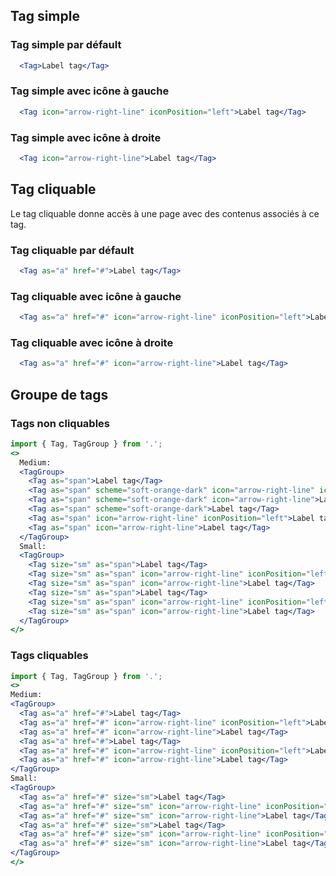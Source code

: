 ## Tag simple

### Tag simple par défault
```jsx
  <Tag>Label tag</Tag>
```
### Tag simple avec icône à gauche
```jsx
  <Tag icon="arrow-right-line" iconPosition="left">Label tag</Tag>
```
### Tag simple avec icône à droite
```jsx
  <Tag icon="arrow-right-line">Label tag</Tag>
```

## Tag cliquable

Le tag cliquable donne accès à une page avec des contenus associés à ce tag.

### Tag cliquable par défault
```jsx
  <Tag as="a" href="#">Label tag</Tag>
```
### Tag cliquable avec icône à gauche
```jsx
  <Tag as="a" href="#" icon="arrow-right-line" iconPosition="left">Label tag</Tag>
```
### Tag cliquable avec icône à droite
```jsx
  <Tag as="a" href="#" icon="arrow-right-line">Label tag</Tag>
```

## Groupe de tags

### Tags non cliquables
```jsx
import { Tag, TagGroup } from '.';
<>
  Medium:
  <TagGroup>
    <Tag as="span">Label tag</Tag>
    <Tag as="span" scheme="soft-orange-dark" icon="arrow-right-line" iconPosition="left">Label tag</Tag>
    <Tag as="span" scheme="soft-orange-dark" icon="arrow-right-line">Label tag</Tag>
    <Tag as="span" scheme="soft-orange-dark">Label tag</Tag>
    <Tag as="span" icon="arrow-right-line" iconPosition="left">Label tag</Tag>
    <Tag as="span" icon="arrow-right-line">Label tag</Tag>
  </TagGroup>
  Small:
  <TagGroup>
    <Tag size="sm" as="span">Label tag</Tag>
    <Tag size="sm" as="span" icon="arrow-right-line" iconPosition="left">Label tag</Tag>
    <Tag size="sm" as="span" icon="arrow-right-line">Label tag</Tag>
    <Tag size="sm" as="span">Label tag</Tag>
    <Tag size="sm" as="span" icon="arrow-right-line" iconPosition="left">Label tag</Tag>
    <Tag size="sm" as="span" icon="arrow-right-line">Label tag</Tag>
  </TagGroup>
</>
```

### Tags cliquables
```jsx
import { Tag, TagGroup } from '.';
<>
Medium:
<TagGroup>
  <Tag as="a" href="#">Label tag</Tag>
  <Tag as="a" href="#" icon="arrow-right-line" iconPosition="left">Label tag</Tag>
  <Tag as="a" href="#" icon="arrow-right-line">Label tag</Tag>
  <Tag as="a" href="#">Label tag</Tag>
  <Tag as="a" href="#" icon="arrow-right-line" iconPosition="left">Label tag</Tag>
  <Tag as="a" href="#" icon="arrow-right-line">Label tag</Tag>
</TagGroup>
Small:
<TagGroup>
  <Tag as="a" href="#" size="sm">Label tag</Tag>
  <Tag as="a" href="#" size="sm" icon="arrow-right-line" iconPosition="left">Label tag</Tag>
  <Tag as="a" href="#" size="sm" icon="arrow-right-line">Label tag</Tag>
  <Tag as="a" href="#" size="sm">Label tag</Tag>
  <Tag as="a" href="#" size="sm" icon="arrow-right-line" iconPosition="left">Label tag</Tag>
  <Tag as="a" href="#" size="sm" icon="arrow-right-line">Label tag</Tag>
</TagGroup>
</>
```
